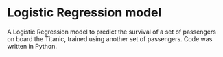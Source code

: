 # Logistic Regression model

A Logistic Regression model to predict the survival of a set of passengers on board the Titanic, trained using another set of passengers.
Code was written in Python.
